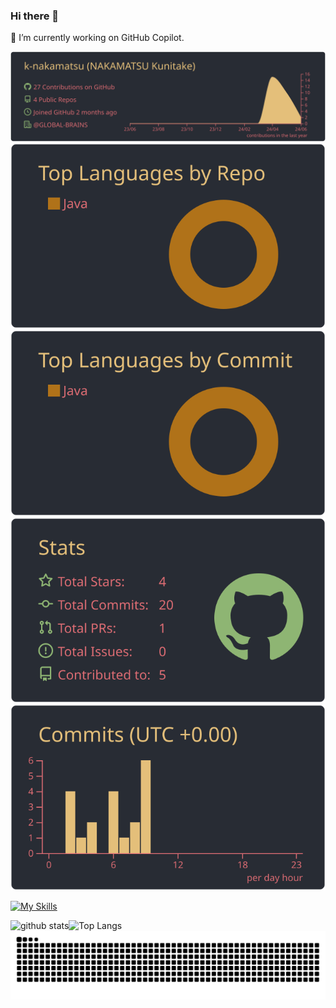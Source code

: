### Hi there 👋

🔭 I’m currently working on GitHub Copilot.

<!--
**k-nakamatsu/k-nakamatsu** is a ✨ _special_ ✨ repository because its `README.md` (this file) appears on your GitHub profile.

Here are some ideas to get you started:

- 🔭 I’m currently working on ...
- 🌱 I’m currently learning ...
- 👯 I’m looking to collaborate on ...
- 🤔 I’m looking for help with ...
- 💬 Ask me about ...
- 📫 How to reach me: ...
- 😄 Pronouns: ...
- ⚡ Fun fact: ...
-->

<!--
[![Top Langs](https://github-readme-stats.vercel.app/api/top-langs/?username=k-nakamatsu&layout=compact
)](https://github.com/anuraghazra/github-readme-stats)

[![Anurag's GitHub stats](https://github-readme-stats.vercel.app/api?username=k-nakamatsu&show_icons=true)]
(https://github.com/anuraghazra/github-readme-stats)
-->

<!--
<p align="left"> 
  <img alt="github stats" height="150px" src="https://github-readme-stats.vercel.app/api?username=k-nakamatsu&theme=onedark&show_icons=ture" />
  <img alt="Top Langs" height="150px" src="https://github-readme-stats.vercel.app/api/top-langs/?username=k-nakamatsu&layout=compact&show_icons=true&theme=onedark&count_private=true" />
</p>
-->

<!--
GitHub Profile Summary Cards
## [onedark](./onedark/README.md)
-->
[![](https://raw.githubusercontent.com/k-nakamatsu/k-nakamatsu/main/profile-summary-card-output/onedark/0-profile-details.svg)](https://github.com/vn7n24fzkq/github-profile-summary-cards)
[![](https://raw.githubusercontent.com/k-nakamatsu/k-nakamatsu/main/profile-summary-card-output/onedark/1-repos-per-language.svg)](https://github.com/vn7n24fzkq/github-profile-summary-cards) [![](https://raw.githubusercontent.com/k-nakamatsu/k-nakamatsu/main/profile-summary-card-output/onedark/2-most-commit-language.svg)](https://github.com/vn7n24fzkq/github-profile-summary-cards)
[![](https://raw.githubusercontent.com/k-nakamatsu/k-nakamatsu/main/profile-summary-card-output/onedark/3-stats.svg)](https://github.com/vn7n24fzkq/github-profile-summary-cards) [![](https://raw.githubusercontent.com/k-nakamatsu/k-nakamatsu/main/profile-summary-card-output/onedark/4-productive-time.svg)](https://github.com/vn7n24fzkq/github-profile-summary-cards)

<!-- スキルアイコン
-->
[![My Skills](https://skillicons.dev/icons?i=java,eclipse,git,github,vercel,linux,vim,bash,regex,postgres,mysql,sqlite,windows,visualstudio,vscode,cs,dotnet,nodejs,py,jquery,js,html,css,c&perline=12)](https://skillicons.dev)

<!-- 横に並べて表示したい場合
-->
<a href="https://github.com/anuraghazra/github-readme-stats">
  <img alt="github stats" align="left" src="https://github-readme-stats-nu-inky-90.vercel.app/api?username=k-nakamatsu&theme=onedark&show_icons=true" />
</a>
<a href="https://github.com/anuraghazra/github-readme-stats">
  <img alt="Top Langs" align="left" src="https://github-readme-stats-nu-inky-90.vercel.app/api/top-langs?username=k-nakamatsu&theme=onedark&show_icons=true&count_private=true" />
</a>

<!-- トロフィー
[![trophy](https://github-profile-trophy.vercel.app/?username=k-nakamatsu&theme=onedark&column=7)](https://github.com/ryo-ma/github-profile-trophy)
-->
<!-- 未調整
![GitHub Extra Pins](https://github-readme-stats.vercel.app/api/pin/?username=k-nakamatsu&repo=CobolDllAccessor)
-->

![](https://raw.githubusercontent.com/k-nakamatsu/k-nakamatsu/output/github-contribution-grid-snake.svg)
